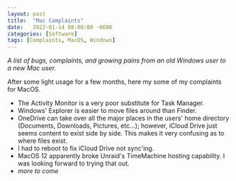 ```yaml
---
layout: post
title:  "Mac Complaints"
date:   2022-01-14 08:00:00 -0600
categories: [Software]
tags: [Complaints, MacOS, Windows]
---
```


*A list of bugs, complaints, and growing pains from an old Windows user to a new Mac user.*

After some light usage for a few months, here my some of my complaints for MacOS.

* The Activity Monitor is a very poor substitute for Task Manager.
* Windows' Explorer is easier to move files around than Finder.
* OneDrive can take over all the major places in the users' home directory (Documents, Downloads, Pictures, etc...); however, iCloud Drive just seems content to exist side by side. This makes it very confusing as to where files exist.
* I had to reboot to fix iCloud Drive not sync'ing.
* MacOS 12 apparently broke Unraid's TimeMachine hosting capability. I was looking forward to trying that out.
* *more to come*
